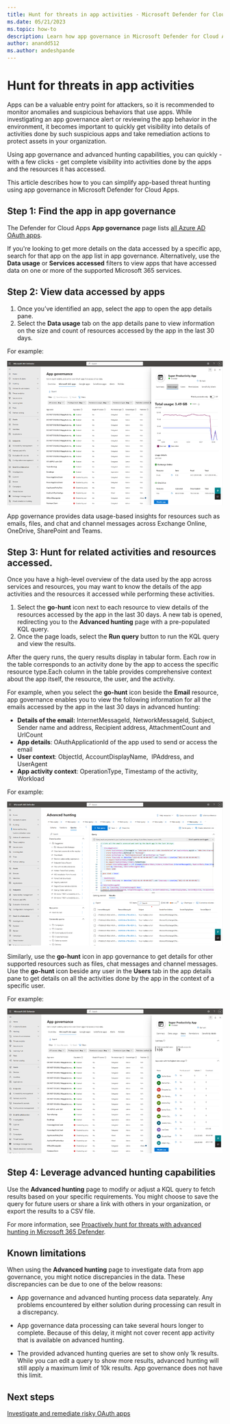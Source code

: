```yaml
---
title: Hunt for threats in app activities - Microsoft Defender for Cloud Apps
ms.date: 05/21/2023
ms.topic: how-to
description: Learn how app governance in Microsoft Defender for Cloud Apps helps you hunt for resources accessed and activities carried out by apps in your environment.
author: anandd512
ms.author: andeshpande
---
```


# Hunt for threats in app activities

Apps can be a valuable entry point for attackers, so it is recommended to monitor anomalies and suspicious behaviors that use apps. While investigating an app governance alert or reviewing the app behavior in the environment, it becomes important to quickly get visibility into details of activities done by such suspicious apps and take remediation actions to protect assets in your organization.

Using app governance and advanced hunting capabilities, you can quickly - with a few clicks - get complete visibility into activities done by the apps and the resources it has accessed.

This article describes how to you can simplify app-based threat hunting using app governance in Microsoft Defender for Cloud Apps.

## Step 1: Find the app in app governance

The Defender for Cloud Apps **App governance** page lists [all Azure AD OAuth apps](https://security.microsoft.com/cloudapps/app-governance?viewid=allApps). 

If you're looking to get more details on the data accessed by a specific app, search for that app on the app list in app governance. Alternatively, use the **Data usage** or **Services accessed** filters to view apps that have accessed data on one or more of the supported Microsoft 365 services.

## Step 2: View data accessed by apps

1. Once you’ve identified an app, select the app to open the app details pane. 
1. Select the __Data usage__ tab on the app details pane to view information on the size and count of resources accessed by the app in the last 30 days.

For example:

![Screenshot of the app details pane with data usage details.](media/app-governance-secure-apps-app-hygiene-features/data-usage.png)

App governance provides data usage-based insights for resources such as emails, files, and chat and channel messages across Exchange Online, OneDrive, SharePoint and Teams.

## Step 3: Hunt for related activities and resources accessed.

Once you have a high-level overview of the data used by the app across services and resources, you may want to know the details of the app activities and the resources it accessed while performing these activities. 

1. Select the __go-hunt__ icon next to each resource to view details of the resources accessed by the app in the last 30 days. A new tab is opened, redirecting you to the **Advanced hunting** page with a pre-populated KQL query.
1. Once the page loads, select the __Run query__ button to run the KQL query and view the results.

After the query runs, the query results display in tabular form. Each row in the table corresponds to an activity done by the app to access the specific resource type.Each column in the table provides comprehensive context about the app itself, the resource, the user, and the activity.

For example, when you select the **go-hunt** icon beside the **Email** resource, app governance enables you to view the following information for all the emails accessed by the app in the last 30 days in advanced hunting:

- __Details of the email:__ InternetMessageId, NetworkMessageId, Subject, Sender name and address, Recipient address, AttachmentCount and UrlCount
- __App details__: OAuthApplicationId of the app used to send or access the email
- __User context__: ObjectId, AccountDisplayName,  IPAddress, and UserAgent
- __App activity context__: OperationType, Timestamp of the activity, Workload

For example:

![Screenshot of an Advanced hunting page for emails](media/app-governance-secure-apps-app-hygiene-features/advanced-hunting-for-emails.png)

Similarly, use the **go-hunt** icon in app governance to get details for other supported resources such as files, chat messages and channel messages. Use the **go-hunt** icon beside any user in the **Users** tab in the app details pane to get details on all the activities done by the app in the context of a specific user.

For example:

![Screenshot of an Advanced hunting page for users](media/app-governance-secure-apps-app-hygiene-features/advanced-hunting-for-users.png)

## Step 4: Leverage advanced hunting capabilities

Use the **Advanced hunting** page to modify or adjust a KQL query to fetch results based on your specific requirements. You might choose to save the query for future users or share a link with others in your organization, or export the results to a CSV file. 

For more information, see [Proactively hunt for threats with advanced hunting in Microsoft 365 Defender](/microsoft-365/security/defender/advanced-hunting-overview).

## Known limitations

When using the **Advanced hunting** page to investigate data from app governance, you might notice discrepancies in the data. These discrepancies can be due to one of the below reasons:

- App governance and advanced hunting process data separately. Any problems encountered by either solution during processing can result in a discrepancy. 

- App governance data processing can take several hours longer to complete. Because of this delay, it might not cover recent app activity that is available on advanced hunting.

- The provided advanced hunting queries are set to show only 1k results. While you can edit a query to show more results, advanced hunting will still apply a maximum limit of 10k results. App governance does not have this limit.

## Next steps

[Investigate and remediate risky OAuth apps](investigate-risky-oauth.md)